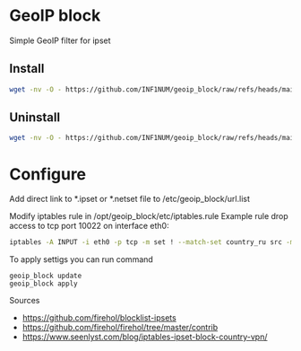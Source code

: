 # GeoIP block
Simple GeoIP filter for ipset

## Install
```bash
wget -nv -O - https://github.com/INF1NUM/geoip_block/raw/refs/heads/main/install.sh | bash
```

## Uninstall
```bash
wget -nv -O - https://github.com/INF1NUM/geoip_block/raw/refs/heads/main/uninstall.sh | bash
```

# Configure
Add direct link to *.ipset or *.netset file to /etc/geoip_block/url.list

Modify iptables rule in /opt/geoip_block/etc/iptables.rule
Example rule drop access to tcp port 10022 on interface eth0:
```bash
iptables -A INPUT -i eth0 -p tcp -m set ! --match-set country_ru src -m tcp --dport 22 -j DROP
```
To apply settigs you can run command
```shell
geoip_block update
geoip_block apply
```


Sources
- https://github.com/firehol/blocklist-ipsets
- https://github.com/firehol/firehol/tree/master/contrib
- https://www.seenlyst.com/blog/iptables-ipset-block-country-vpn/
